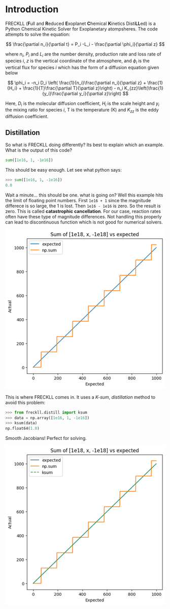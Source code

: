 # Introduction

FRECKLL (**F**ull and **R**educed **E**xoplanet **C**hemical **K**inetics Disti**LL**ed) is a Python
Chemical Kinetic Solver for Exoplanetary atompsheres. The code attempts to solve the equation:

$$
\frac{\partial n_i}{\partial t} = P_i -L_i - \frac{\partial \phi_i}{\partial z}
$$

where $n_i$, $P_i$ and $L_i$ are the number density, production rate and loss rate of species $i$, $z$ is the vertical coordinate of the atmosphere, and $\phi_i$ is the vertical flux for species $i$ which has the form of a diffusion equation given below

$$
\phi_i = -n_i D_i \left( \frac{1}{n_i}\frac{\partial n_i}{\partial z} + \frac{1}{H_i} + \frac{1}{T}\frac{\partial T}{\partial z}\right) - n_i K_{zz}\left(\frac{1}{y_i}\frac{\partial y_i}{\partial z}\right)
$$

Here, $D_i$ is the molecular diffusion coefficient, $H_i$ is the scale height and $y_i$ the mixing ratio for species $i$, T is the temperature (K) and $K_{zz}$ is the eddy diffusion coefficient.

## Distillation

So what is FRECKLL doing differently? Its best to explain which an example. What is the output of this code?

```python
sum([1e16, 1, -1e16])
```

This should be easy enough. Let see what python says:

```python
>>> sum([1e16, 1, -1e16])
0.0
```

Wait a minute... this should be one. what is going on? Well this example hits the limit of floating point numbers.
First `1e16 + 1` since the magnitude differece is so large, the 1 is lost. Then `1e16 - 1e16` is zero. So the result is zero. This is called **catastrophic cancellation**.
For our case, reaction rates often have these type of magnitude differences. Not handling this properly can lead to discontinuous function which is not good for numerical solvers.

![Distill](assets/distill.png)

This is where FRECKLL comes in. It uses a _K-sum_, _distillation_ method to avoid this problem:

```python
>>> from freckll.distill import ksum
>>> data = np.array([1e16, 1, -1e16])
>>> ksum(data)
np.float64(1.0)
```

Smooth Jacobians! Perfect for solving.

![DistillKsum](assets/distillksum.png)
